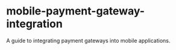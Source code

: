 # mobile-payment-gateway-integration
A guide to integrating payment gateways into mobile applications.
